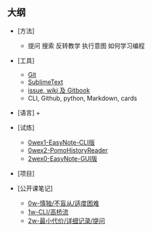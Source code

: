 ## 大纲

- [方法]
	+ 提问 搜索 反转教学 执行意图 如何学习编程
- [工具]
	+ [Git](0MOOC/git.md)
    + [SublimeText](0MOOC/SublimeText.md)
    + [issue, wiki 及 Gitbook](0MOOC/issue-wiki-gitbook.md)
	+ CLI, Github, python, Markdown, cards
- [语言] 
    + 
- [试炼]
	+ [0wex1-EasyNote-CLI版](_src/om2py0w/0wex1/README.md)
    + [0wex2-PomoHistoryReader](_src/om2py0w/0wex2/README.md)
    + [2wex0-EasyNote-GUI版](_src/om2py2w/2wex0/README.md)
- [项目]

- [公开课笔记]
    + [0w-慎独/不盲从/适度困难](0MOOC/0wd4-notes.md)
    + [1w-CLI/高桥流](0MOOC/1wd4-notes.md)
    + [2w-最小代价/详细记录/提问](0MOOC/2wd4-notes.md)